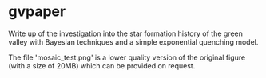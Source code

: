 gvpaper
=======

Write up of the investigation into the star formation history of the green valley with Bayesian techniques and a simple exponential quenching model. 

The file 'mosaic_test.png' is a lower quality version of the original figure (with a size of 20MB) which can be provided on request. 
